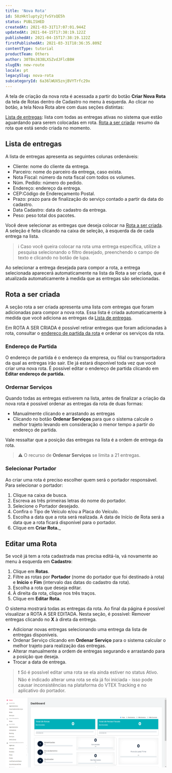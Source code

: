 ```yaml
---
title: 'Nova Rota'
id: 58zHktlupty2jfvSYsQE5h
status: PUBLISHED
createdAt: 2021-03-31T17:07:01.944Z
updatedAt: 2021-04-15T17:38:19.122Z
publishedAt: 2021-04-15T17:38:19.122Z
firstPublishedAt: 2021-03-31T18:36:35.809Z
contentType: tutorial
productTeam: Others
author: 30TBnJ838LXSZvdJFlcB8H
slugEN: new-route
locale: pt
legacySlug: nova-rota
subcategoryId: 6a36lWUX5znjBVYTrfc29x
---
```


A tela de criação da nova rota é acessada a partir do botão __Criar Nova Rota__ da tela de Rotas dentro de Cadastro no menu à esquerda. Ao clicar no botão, a tela Nova Rota abre com duas seções distintas:

[Lista de entregas](#lista-de-entregas): lista com todas as entregas ativas no sistema que estão aguardando para serem colocadas em rota.
[Rota a ser criada](#rota-a-ser-criada): resumo da rota que está sendo criada no momento. 

## Lista de entregas
A lista de entregas apresenta as seguintes colunas ordenáveis:

- Cliente: nome do cliente da entrega.
- Parceiro: nome do parceiro da entrega, caso exista.
- Nota Fiscal: número da nota fiscal com todos os volumes.
- Núm. Pedido: número do pedido.
- Endereço: endereço da entrega.
- CEP:Código de Endereçamento Postal.
- Prazo: prazo para de finalização do serviço contado a partir da data do cadastro.
- Data Cadastro: data do cadastro da entrega.
- Peso: peso total dos pacotes. 

Você deve selecionar as entregas que deseja colocar na [Rota a ser criada](#rota_a_ser_criada). A seleção é feita clicando na caixa de seleção, à esquerda da de cada entrega na lista. 

>ℹ️ Caso você queira colocar na rota uma entrega específica, utilize a pesquisa selecionando o filtro desejado, preenchendo o campo de texto e clicando no botão de lupa.

Ao selecionar a entrega desejada para compor a rota, a entrega selecionada aparecerá automaticamente na lista da Rota a ser criada, que é atualizada automaticamente à medida que as entregas são selecionadas.

## Rota a ser criada

A seção rota a ser criada apresenta uma lista com entregas que foram adicionadas para compor a nova rota. Essa lista é criada automaticamente à medida que você adiciona  as entregas da [Lista de entregas](#lista-de-entregas).

Em ROTA A SER CRIADA é possível retirar entregas que foram adicionadas à rota, consultar o [endereço de partida da rota](#endereco-de-partida) e ordenar os serviços da rota.

### Endereço de Partida

O endereço de partida é o endereço da empresa, ou filial ou transportadora da qual as entregas irão sair. Ele já estará disponível toda vez que você criar uma nova rota. É possível editar o endereço de partida clicando em __Editar endereço de partida.__

### Ordernar Serviços
Quando todas as entregas estiverem na lista, antes de finalizar a criação da nova rota é possível ordenar as entregas da rota de duas formas:
- Manualmente clicando e arrastando as entregas 
- Clicando no botão __Ordenar Serviços__ para que o sistema calcule o melhor trajeto levando em consideração o menor tempo a partir do endereço de partida.

Vale ressaltar que a posição das entregas na lista é a ordem de entrega da rota. 

>⚠️ O recurso de **Ordenar Serviços** se limita a 21 entregas.

### Selecionar Portador

Ao criar uma rota é preciso escolher quem será o portador responsável.
Para selecionar o portador:

1. Clique na caixa de busca.
2. Escreva as três primeiras letras do nome do portador.
3. Selecione o Portador desejado.
4. Confira o Tipo de Veículo e/ou a Placa do Veículo.
5. Escolha a data que a rota será realizada. A data de Início de Rota será a data que a rota ficará disponível para o portador.
6. Clique em __Criar Rota.___

## Editar uma Rota
Se você já tem a rota cadastrada mas precisa editá-la, vá novamente ao menu à esquerda em __Cadastro__:

1. Clique em __Rotas__. 
2. Filtre as rotas por __Portador__ (nome do portador que foi destinado à rota) e __Início__ e __Fim__ (intervalo das datas do cadastro da rota).
3. Escolha a rota que deseja editar.
4.  À direita da rota, clique nos três traços.
5.  Clique em __Editar Rota.__

O sistema mostrará todas as entregas da rota. Ao final da página é possível visualizar a  ROTA A SER EDITADA. Nesta seção, é possível:
Remover entregas clicando  no __X__ à direta da entrega.

- Adicionar novas entregas selecionando uma entrega da lista de entregas disponíveis.
- Ordenar Serviço clicando em __Ordenar Serviço__ para o sistema calcular o melhor trajeto para realização das entregas.
- Alterar manualmente a ordem de entregas segurando e arrastando para a posição que deseja.
- Trocar a data de entrega.

>❗ Só é possível editar uma rota se ela ainda estiver no status Ativo. Não é indicado alterar uma rota se ela já foi iniciada - isso pode causar inconsistências na plataforma do VTEX Tracking e no aplicativo do portador.

![Cadastro de nova rota](https://raw.githubusercontent.com/vtexdocs/help-center-content/refs/heads/main/_1.gif)

